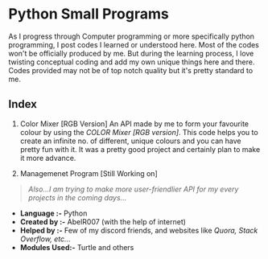 # Python Small Programs


As I progress through Computer programming or more specifically python programming, I post codes I learned or understood here.
Most of the codes won't be officially produced by me. But during the learning process, I love twisting conceptual coding and add my own unique things here and there. Codes provided may not be of top notch quality but it's pretty standard to me.

## Index

1. Color Mixer [RGB Version]
An API made by me to form your favourite colour by using the *COLOR Mixer [RGB version]*. This code helps you to create an infinite no. of different, unique colours and you can have pretty fun with it. It was a pretty good project and certainly plan to make it more advance. 

2. Managemenet Program [Still Working on]

> *Also...I am trying to make more user-friendlier API for my every projects in the coming days...*

- **Language :-** Python
- **Created by :-** AbelR007 (with the help of internet)
- **Helped by :-** Few of my discord friends, and websites like *Quora, Stack Overflow, etc...*
- **Modules Used:-** Turtle and others
